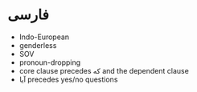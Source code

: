 # فارسی

- Indo-European
- genderless
- SOV
- pronoun-dropping
- core clause precedes که and the dependent clause
- آیا precedes yes/no questions
